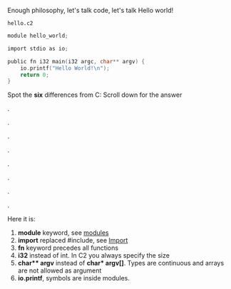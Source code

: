 
Enough philosophy, let's talk code, let's talk Hello world!

`hello.c2`
```c
module hello_world;

import stdio as io;

public fn i32 main(i32 argc, char** argv) {
    io.printf("Hello World!\n");
    return 0;
}
```

Spot the __six__ differences from C:
Scroll down for the answer

.

.

.

.

.

.

.

.

Here it is:

1. __module__ keyword, see [modules](../language/modules.md)
2. __import__ replaced #include, see [Import](../language/modules.md#import)
3. __fn__ keyword precedes all functions
4. __i32__ instead of int. In C2 you always specify the size
5. __char** argv__ instead of __char* argv[]__. Types are continuous and arrays are not allowed as argument
6. __io.printf__, symbols are inside modules.

